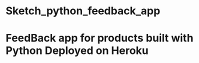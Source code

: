 # Sketch_python_feedback_app
<h1>FeedBack app for products built with Python Deployed on Heroku</h1>
